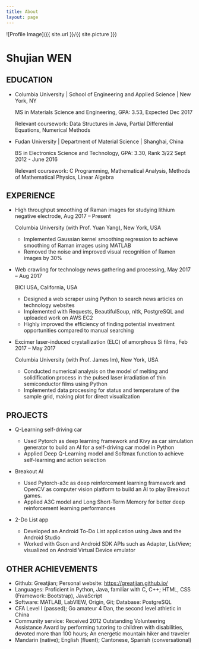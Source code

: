 ```yaml
---
title: About
layout: page
---
```

![Profile Image]({{ site.url }}/{{ site.picture }})


# Shujian WEN

## EDUCATION

- Columbia University | School of Engineering and Applied Science | New York, NY

    MS in Materials Science and Engineering, GPA: 3.53, Expected Dec 2017

    Relevant coursework: Data Structures in Java, Partial Differential Equations, Numerical Methods

- Fudan University | Department of Material Science | Shanghai, China

    BS in Electronics Science and Technology, GPA: 3.30, Rank 3/22                                                          Sept 2012 - June 2016 

    Relevant coursework: C Programming, Mathematical Analysis, Methods of Mathematical Physics, Linear Algebra

## EXPERIENCE

- High throughput smoothing of Raman images for studying lithium negative electrode, Aug 2017 – Present

    Columbia University (with Prof. Yuan Yang), New York, USA
    
    - Implemented Gaussian kernel smoothing regression to achieve smoothing of Raman images using MATLAB
    - Removed the noise and improved visual recognition of Ramen images by 30%

- Web crawling for technology news gathering and processing, May 2017 – Aug 2017
    
    BICI USA, California, USA

    - Designed a web scraper using Python to search news articles on technology websites
    - Implemented with Requests, BeautifulSoup, nltk, PostgreSQL and uploaded work on AWS EC2
    - Highly improved the efficiency of finding potential investment opportunities compared to manual searching

- Excimer laser-induced crystallization (ELC) of amorphous Si films, Feb 2017 – May 2017

    Columbia University (with Prof. James Im), New York, USA

    - Conducted numerical analysis on the model of melting and solidification process in the pulsed laser irradiation of thin semiconductor films using Python
    - Implemented data processing for status and temperature of the sample grid, making plot for direct visualization

## PROJECTS

- Q-Learning self-driving car
    - Used Pytorch as deep learning framework and Kivy as car simulation generator to build an AI for a self-driving car model in Python
    - Applied Deep Q-Learning model and Softmax function to achieve self-learning and action selection

- Breakout AI
    - Used Pytorch-a3c as deep reinforcement learning framework and OpenCV as computer vision platform to build an AI to play Breakout games.
    - Applied A3C model and Long Short-Term Memory for better deep reinforcement learning performances

- 2-Do List app
    - Developed an Android To-Do List application using Java and the Android Studio
    - Worked with Gson and Android SDK APIs such as Adapter, ListView; visualized on Android Virtual Device emulator

## OTHER ACHIEVEMENTS										      	      

- Github: Greatjian; Personal website: https://greatjian.github.io/
- Languages: Proficient in Python, Java, familiar with C, C++; HTML, CSS (Framework: Bootstrap), JavaScript
- Software: MATLAB, LabVIEW, Origin, Git; Database: PostgreSQL
- CFA Level I (passed); Go amateur 4 Dan, the second level athletic in China
- Community service: Received 2012 Outstanding Volunteering Assistance Award by performing tutoring to children with disabilities, devoted more than 100 hours; An energetic mountain hiker and traveler
- Mandarin (native); English (fluent); Cantonese, Spanish (conversational)